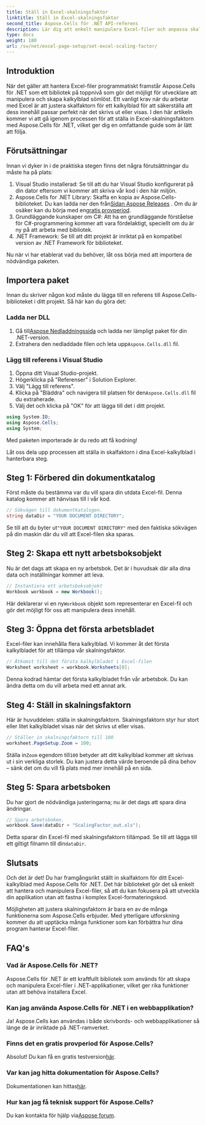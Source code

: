 ```yaml
---
title: Ställ in Excel-skalningsfaktor
linktitle: Ställ in Excel-skalningsfaktor
second_title: Aspose.Cells för .NET API-referens
description: Lär dig att enkelt manipulera Excel-filer och anpassa skalningsfaktorn med Aspose.Cells för .NET.
type: docs
weight: 180
url: /sv/net/excel-page-setup/set-excel-scaling-factor/
---
```

## Introduktion

När det gäller att hantera Excel-filer programmatiskt framstår Aspose.Cells för .NET som ett bibliotek på toppnivå som gör det möjligt för utvecklare att manipulera och skapa kalkylblad sömlöst. Ett vanligt krav när du arbetar med Excel är att justera skalfaktorn för ett kalkylblad för att säkerställa att dess innehåll passar perfekt när det skrivs ut eller visas. I den här artikeln kommer vi att gå igenom processen för att ställa in Excel-skalningsfaktorn med Aspose.Cells för .NET, vilket ger dig en omfattande guide som är lätt att följa.

## Förutsättningar

Innan vi dyker in i de praktiska stegen finns det några förutsättningar du måste ha på plats:

1. Visual Studio installerad: Se till att du har Visual Studio konfigurerat på din dator eftersom vi kommer att skriva vår kod i den här miljön.
2.  Aspose.Cells for .NET Library: Skaffa en kopia av Aspose.Cells-biblioteket. Du kan ladda ner den från[Sidan Aspose Releases](https://releases.aspose.com/cells/net/) . Om du är osäker kan du börja med en[gratis provperiod](https://releases.aspose.com/).
3. Grundläggande kunskaper om C#: Att ha en grundläggande förståelse för C#-programmering kommer att vara fördelaktigt, speciellt om du är ny på att arbeta med bibliotek.
4. .NET Framework: Se till att ditt projekt är inriktat på en kompatibel version av .NET Framework för biblioteket.

Nu när vi har etablerat vad du behöver, låt oss börja med att importera de nödvändiga paketen.

## Importera paket

Innan du skriver någon kod måste du lägga till en referens till Aspose.Cells-biblioteket i ditt projekt. Så här kan du göra det:

### Ladda ner DLL

1.  Gå till[Aspose Nedladdningssida](https://releases.aspose.com/cells/net/) och ladda ner lämpligt paket för din .NET-version.
2.  Extrahera den nedladdade filen och leta upp`Aspose.Cells.dll` fil.

### Lägg till referens i Visual Studio

1. Öppna ditt Visual Studio-projekt.
2. Högerklicka på "Referenser" i Solution Explorer.
3. Välj "Lägg till referens". 
4.  Klicka på "Bläddra" och navigera till platsen för den`Aspose.Cells.dll` fil du extraherade.
5. Välj det och klicka på "OK" för att lägga till det i ditt projekt.

```csharp
using System.IO;
using Aspose.Cells;
using System;
```

Med paketen importerade är du redo att få kodning!

Låt oss dela upp processen att ställa in skalfaktorn i dina Excel-kalkylblad i hanterbara steg.

## Steg 1: Förbered din dokumentkatalog

Först måste du bestämma var du vill spara din utdata Excel-fil. Denna katalog kommer att hänvisas till i vår kod. 

```csharp
// Sökvägen till dokumentkatalogen.
string dataDir = "YOUR DOCUMENT DIRECTORY";
```

Se till att du byter ut`"YOUR DOCUMENT DIRECTORY"` med den faktiska sökvägen på din maskin där du vill att Excel-filen ska sparas.

## Steg 2: Skapa ett nytt arbetsboksobjekt

Nu är det dags att skapa en ny arbetsbok. Det är i huvudsak där alla dina data och inställningar kommer att leva.

```csharp
// Instantiera ett arbetsboksobjekt
Workbook workbook = new Workbook();
```

 Här deklarerar vi en ny`Workbook` objekt som representerar en Excel-fil och gör det möjligt för oss att manipulera dess innehåll.

## Steg 3: Öppna det första arbetsbladet

Excel-filer kan innehålla flera kalkylblad. Vi kommer åt det första kalkylbladet för att tillämpa vår skalningsfaktor.

```csharp
// Åtkomst till det första kalkylbladet i Excel-filen
Worksheet worksheet = workbook.Worksheets[0];
```

Denna kodrad hämtar det första kalkylbladet från vår arbetsbok. Du kan ändra detta om du vill arbeta med ett annat ark.

## Steg 4: Ställ in skalningsfaktorn

Här är huvuddelen: ställa in skalningsfaktorn. Skalningsfaktorn styr hur stort eller litet kalkylbladet visas när det skrivs ut eller visas.

```csharp
// Ställer in skalningsfaktorn till 100
worksheet.PageSetup.Zoom = 100;
```

 Ställa in`Zoom` egendom till`100` betyder att ditt kalkylblad kommer att skrivas ut i sin verkliga storlek. Du kan justera detta värde beroende på dina behov – sänk det om du vill få plats med mer innehåll på en sida.

## Steg 5: Spara arbetsboken

Du har gjort de nödvändiga justeringarna; nu är det dags att spara dina ändringar.

```csharp
// Spara arbetsboken.
workbook.Save(dataDir + "ScalingFactor_out.xls");
```

 Detta sparar din Excel-fil med skalningsfaktorn tillämpad. Se till att lägga till ett giltigt filnamn till din`dataDir`.

## Slutsats

Och det är det! Du har framgångsrikt ställt in skalfaktorn för ditt Excel-kalkylblad med Aspose.Cells för .NET. Det här biblioteket gör det så enkelt att hantera och manipulera Excel-filer, så att du kan fokusera på att utveckla din applikation utan att fastna i komplex Excel-formateringskod.

Möjligheten att justera skalningsfaktorn är bara en av de många funktionerna som Aspose.Cells erbjuder. Med ytterligare utforskning kommer du att upptäcka många funktioner som kan förbättra hur dina program hanterar Excel-filer.

## FAQ's

### Vad är Aspose.Cells för .NET?  
Aspose.Cells för .NET är ett kraftfullt bibliotek som används för att skapa och manipulera Excel-filer i .NET-applikationer, vilket ger rika funktioner utan att behöva installera Excel.

### Kan jag använda Aspose.Cells för .NET i en webbapplikation?  
Ja! Aspose.Cells kan användas i både skrivbords- och webbapplikationer så länge de är inriktade på .NET-ramverket.

### Finns det en gratis provperiod för Aspose.Cells?  
 Absolut! Du kan få en gratis testversion[här](https://releases.aspose.com/).

### Var kan jag hitta dokumentation för Aspose.Cells?  
 Dokumentationen kan hittas[här](https://reference.aspose.com/cells/net/).

### Hur kan jag få teknisk support för Aspose.Cells?  
 Du kan kontakta för hjälp via[Aspose forum](https://forum.aspose.com/c/cells/9).